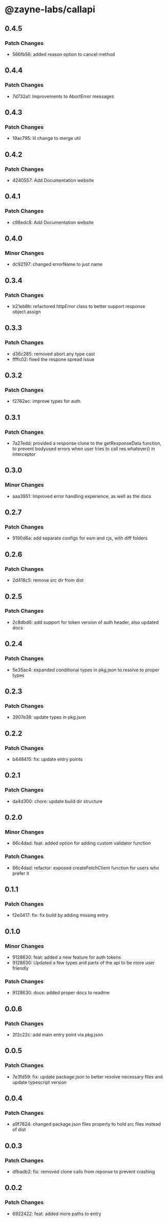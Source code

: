 # @zayne-labs/callapi

## 0.4.5

### Patch Changes

-  566fb56: added reason option to cancel method

## 0.4.4

### Patch Changes

-  7d732a1: Improvements to AbortError messages

## 0.4.3

### Patch Changes

-  19ac795: lil change to merge util

## 0.4.2

### Patch Changes

-  4240557: Add Documentation website

## 0.4.1

### Patch Changes

-  c98edc8: Add Documentation website

## 0.4.0

### Minor Changes

-  dc92197: changed errorName to just name

## 0.3.4

### Patch Changes

-  b21eb8b: refactored httpError class to better support response object.assign

## 0.3.3

### Patch Changes

-  d36c285: removed abort.any type cast
-  ffffc02: fixed the respone spread issue

## 0.3.2

### Patch Changes

-  f2762ec: improve types for auth

## 0.3.1

### Patch Changes

-  7a27edd: provided a response clone to the getResponseData function, to prevent bodyused errors when user tries to call res.whatever() in interceptor

## 0.3.0

### Minor Changes

-  aaa3951: Improved error handling experience, as well as the docs

## 0.2.7

### Patch Changes

-  9190d6a: add separate configs for esm and cjs, with diff folders

## 0.2.6

### Patch Changes

-  2d418c5: remove src dir from dist

## 0.2.5

### Patch Changes

-  2c8dbd6: add support for token version of auth header, also updated docs

## 0.2.4

### Patch Changes

-  5e35ac4: expanded conditional types in pkg.json to resolve to proper types

## 0.2.3

### Patch Changes

-  3907e38: update types in pkg.json

## 0.2.2

### Patch Changes

-  b448415: fix: update entry points

## 0.2.1

### Patch Changes

-  da4d300: chore: update build dir structure

## 0.2.0

### Minor Changes

-  66c4dad: feat: added option for adding custom validator function

### Patch Changes

-  66c4dad: refactor: exposed createFetchClient function for users who prefer it

## 0.1.1

### Patch Changes

-  f2e0417: fix: fix build by adding missing entry

## 0.1.0

### Minor Changes

-  9128630: feat: added a new feature for auth tokens
-  9128630: Updated a few types and parts of the api to be more user friendly

### Patch Changes

-  9128630: docs: added proper docs to readme

## 0.0.6

### Patch Changes

-  2f2c22c: add main entry point via pkg.json

## 0.0.5

### Patch Changes

-  7e3fd59: fix: update package.json to better resolve necessary files and update typescript version

## 0.0.4

### Patch Changes

-  a9f7824: changed package.json files property to hold src files instead of dist

## 0.0.3

### Patch Changes

-  dfbadb2: fix: removed clone calls from reponse to prevent crashing

## 0.0.2

### Patch Changes

-  6922422: feat: added more paths to entry
